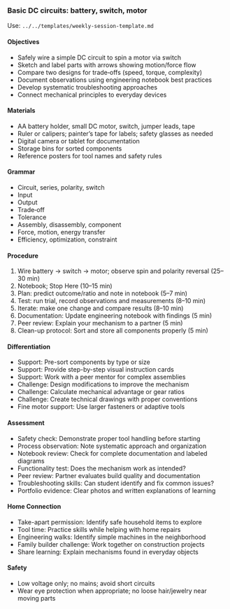 ### Basic DC circuits: battery, switch, motor

Use: `../../templates/weekly-session-template.md`

#### Objectives
- Safely wire a simple DC circuit to spin a motor via switch
- Sketch and label parts with arrows showing motion/force flow
- Compare two designs for trade‑offs (speed, torque, complexity)
- Document observations using engineering notebook best practices
- Develop systematic troubleshooting approaches
- Connect mechanical principles to everyday devices
#### Materials
- AA battery holder, small DC motor, switch, jumper leads, tape
- Ruler or calipers; painter’s tape for labels; safety glasses as needed
- Digital camera or tablet for documentation
- Storage bins for sorted components
- Reference posters for tool names and safety rules
#### Grammar
- Circuit, series, polarity, switch
- Input
- Output
- Trade‑off
- Tolerance
- Assembly, disassembly, component
- Force, motion, energy transfer
- Efficiency, optimization, constraint
#### Procedure
1) Wire battery → switch → motor; observe spin and polarity reversal (25–30 min)
2) Notebook; Stop Here (10–15 min)
3) Plan: predict outcome/ratio and note in notebook (5–7 min)
4) Test: run trial, record observations and measurements (8–10 min)
5) Iterate: make one change and compare results (8–10 min)
6) Documentation: Update engineering notebook with findings (5 min)
7) Peer review: Explain your mechanism to a partner (5 min)
8) Clean-up protocol: Sort and store all components properly (5 min)


#### Differentiation
- Support: Pre-sort components by type or size
- Support: Provide step-by-step visual instruction cards
- Support: Work with a peer mentor for complex assemblies
- Challenge: Design modifications to improve the mechanism
- Challenge: Calculate mechanical advantage or gear ratios
- Challenge: Create technical drawings with proper conventions
- Fine motor support: Use larger fasteners or adaptive tools
#### Assessment
- Safety check: Demonstrate proper tool handling before starting
- Process observation: Note systematic approach and organization
- Notebook review: Check for complete documentation and labeled diagrams
- Functionality test: Does the mechanism work as intended?
- Peer review: Partner evaluates build quality and documentation
- Troubleshooting skills: Can student identify and fix common issues?
- Portfolio evidence: Clear photos and written explanations of learning

#### Home Connection
- Take-apart permission: Identify safe household items to explore
- Tool time: Practice skills while helping with home repairs
- Engineering walks: Identify simple machines in the neighborhood
- Family builder challenge: Work together on construction projects
- Share learning: Explain mechanisms found in everyday objects
#### Safety
- Low voltage only; no mains; avoid short circuits
- Wear eye protection when appropriate; no loose hair/jewelry near moving parts

<!-- enriched: v1 -->


<!-- expanded: v3 -->